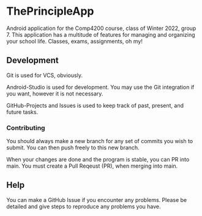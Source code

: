 # ThePrincipleApp

Android application for the Comp4200 course, class of Winter 2022, group 7.
This application has a multitude of features for managing and organizing your school life.
Classes, exams, assignments, oh my!

## Development

Git is used for VCS, obviously.

Android-Studio is used for development. You may use the Git integration if you want, however it is not necessary.

GitHub-Projects and Issues is used to keep track of past, present, and future tasks.

### Contributing

You should always make a new branch for any set of commits you wish to submit.
You can then push freely to this new branch.

When your changes are done and the program is stable, you can PR into main.
You must create a Pull Reqeust (PR), when merging into main.

## Help

You can make a GitHub Issue if you encounter any problems.
Please be detailed and give steps to reproduce any problems you have.
